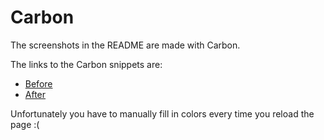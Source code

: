 # Carbon

The screenshots in the README are made with Carbon.

The links to the Carbon snippets are:

* [Before](https://carbon.now.sh/iyP283Mj0nRXt1gfvNh7)
* [After](https://carbon.now.sh/C6J2A8WoDhKuiudIYykl)

Unfortunately you have to manually fill in colors every time you reload the page
:(
